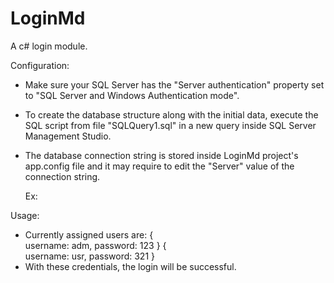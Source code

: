 # LoginMd
A c# login module.

Configuration:
- Make sure your SQL Server has the "Server authentication" property set to "SQL Server and Windows Authentication mode".
- To create the database structure along with the initial data, execute the SQL script from file "SQLQuery1.sql" in a new query inside SQL Server Management Studio.
- The database connection string is stored inside LoginMd project's app.config file and it may require to edit the "Server" value of the connection string.

  Ex:
<connectionStrings>
	<add name="DBKey"
			 connectionString="Server=<YOUR_SERVER_NAME>;Database=MyDB;User Id=loginmd;Password=123;"
			 providerName="System.Data.SqlClient" />
</connectionStrings>

Usage:
- Currently assigned users are:
{	
	username: adm,
	password: 123
}
{	
	username: usr,
	password: 321
}
- With these credentials, the login will be successful.